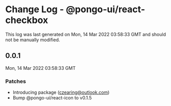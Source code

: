 # Change Log - @pongo-ui/react-checkbox

This log was last generated on Mon, 14 Mar 2022 03:58:33 GMT and should not be manually modified.

<!-- Start content -->

## 0.0.1

Mon, 14 Mar 2022 03:58:33 GMT

### Patches

- Introducing package (czearing@outlook.com)
- Bump @pongo-ui/react-icon to v0.1.5
